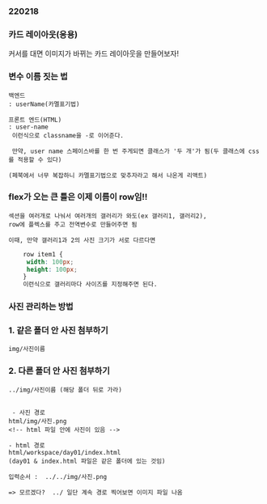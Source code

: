 ### 220218

### 카드 레이아웃(응용)
 커서를 대면 이미지가 바뀌는 카드 레이아웃을 만들어보자!
    

### 변수 이름 짓는 법
    백엔드
    : userName(카멜표기법)

    프론트 엔드(HTML) 
    : user-name 
     이런식으로 classname을 -로 이어준다.
     
     만약, user name 스페이스바를 한 번 주게되면 클래스가 '두 개'가 됨(두 클래스에 css를 적용할 수 있다)
    
    (페북에서 너무 복잡하니 카멜표기법으로 맞추자라고 해서 나온게 리액트)


### flex가 오는 큰 틀은 이제 이름이 row임!!

    섹션을 여러개로 나눠서 여러개의 갤러리가 와도(ex 갤러리1, 갤러리2),
    row에 플렉스를 주고 전역변수로 만들어주면 됨

    이때, 만약 갤러리1과 2의 사진 크기가 서로 다르다면
```css 
    row item1 {
     width: 100px;
     height: 100px;
    } 
    이런식으로 갤러리마다 사이즈를 지정해주면 된다.
```

### 사진 관리하는 방법
### 1.  같은 폴더 안 사진 첨부하기  
    img/사진이름

### 2. 다른 폴더 안 사진 첨부하기
    ../img/사진이름 (해당 폴더 뒤로 가라)

    
     - 사진 경로
    html/img/사진.png
    <!-- html 파일 안에 사진이 있음 -->

    - html 경로
    html/workspace/day01/index.html
    (day01 & index.html 파일은 같은 폴더에 있는 것임)

    입력순서 :  ../../img/사진.png 
    
    => 모르겠다?  ../ 일단 계속 경로 찍어보면 이미지 파일 나옴